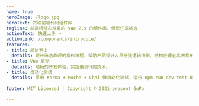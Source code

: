```yaml
---
home: true
heroImage: /logo.jpg
heroText: 古珀前端代码组件库
tagline: 前端组精心准备的 Vue 2.x 的组件库，供您任意挑选
actionText: 快速上手 →
actionLink: /components/introduce/
features:
- title: 简洁至上
  details: 设计简洁直观的操作流程，帮助产品设计人员搭建逻辑清晰、结构合理且高效易用的产品。
- title: Vue 驱动
  details: 顺畅的开发体验，实践最流行的技术。
- title: 自动化测试
  details: 采用 Karma + Mocha + Chai 做自动化测试，运行 npm run dev-test 即可实时测试代码。
  
footer: MIT Licensed | Copyright © 2021-present GuPo

---
```

